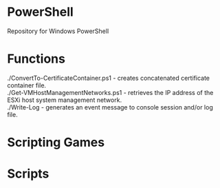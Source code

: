 # PowerShell
Repository for Windows PowerShell

# Functions 
./ConvertTo-CertificateContainer.ps1 - creates concatenated certificate container file.  <br />
./Get-VMHostManagementNetworks.ps1 - retrieves the IP address of the ESXi host system management network.  <br />
./Write-Log - generates an event message to console session and/or log file.  <br />

# Scripting Games 

# Scripts 
